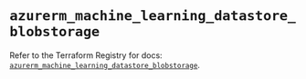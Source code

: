 # `azurerm_machine_learning_datastore_blobstorage`

Refer to the Terraform Registry for docs: [`azurerm_machine_learning_datastore_blobstorage`](https://registry.terraform.io/providers/hashicorp/azurerm/4.24.0/docs/resources/machine_learning_datastore_blobstorage).
